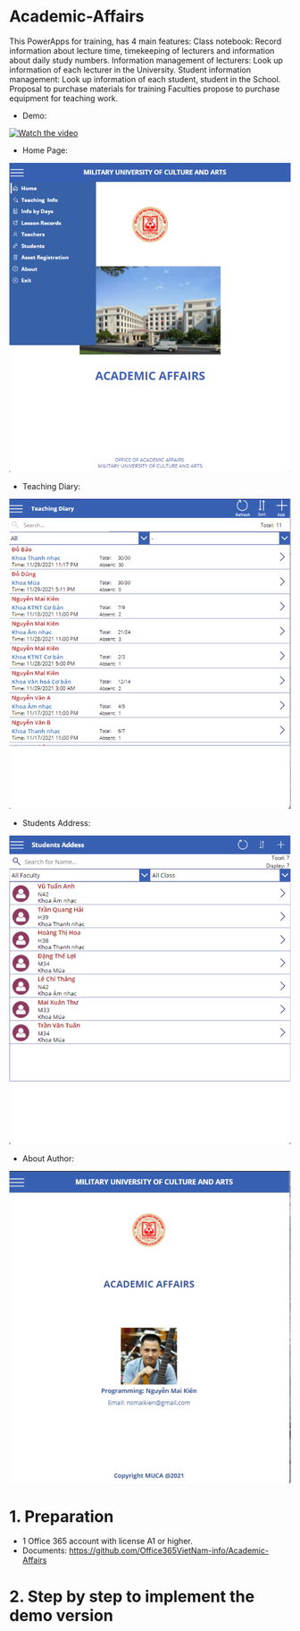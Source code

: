 # Academic-Affairs
This PowerApps for training, has 4 main features: Class notebook: Record information about lecture time, timekeeping of lecturers and information about daily study numbers. Information management of lecturers: Look up information of each lecturer in the University. Student information management: Look up information of each student, student in the School. Proposal to purchase materials for training Faculties propose to purchase equipment for teaching work.

* Demo:

[![Watch the video](https://img.youtube.com/vi/qyBn07G8LCE/maxresdefault.jpg)](https://www.youtube.com/watch?v=qyBn07G8LCE )

* Home Page:

![Home Page](https://github.com/Office365VietNam-info/Academic-Affairs/blob/main/Images/1.png?raw=true)

* Teaching Diary:

![Teaching Diary](https://github.com/Office365VietNam-info/Academic-Affairs/blob/main/Images/2.png?raw=true)

* Students Address:

![Students Address](https://github.com/Office365VietNam-info/Academic-Affairs/blob/main/Images/3.png?raw=true)

* About Author:

![About Author](https://github.com/Office365VietNam-info/Academic-Affairs/blob/main/Images/4.png?raw=true)


# 1. Preparation
- 1 Office 365 account with license A1 or higher.
- Documents: https://github.com/Office365VietNam-info/Academic-Affairs

# 2. Step by step to implement the demo version
